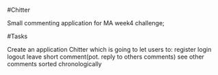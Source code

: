 #Chitter

Small commenting application for MA week4 challenge;

#Tasks

Create an application Chitter which is going to let users to:
  register
  login
  logout
  leave short comment(pot. reply to others comments)
  see other comments sorted chronologically
  
